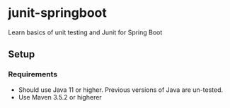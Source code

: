 # junit-springboot
Learn basics of unit testing and Junit for Spring Boot

## Setup
### Requirements
* Should use Java 11 or higher. Previous versions of Java are un-tested.
* Use Maven 3.5.2 or higherer
